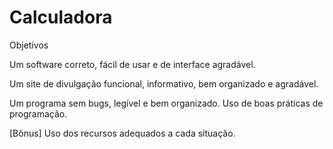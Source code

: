 # Calculadora

Objetivos 

Um software correto, fácil de usar e de interface agradável. 

Um site de divulgação funcional, informativo, bem organizado e agradável.

Um programa sem bugs, legível e bem organizado. Uso de boas práticas de programação.

[Bônus] Uso dos recursos adequados a cada situação.
